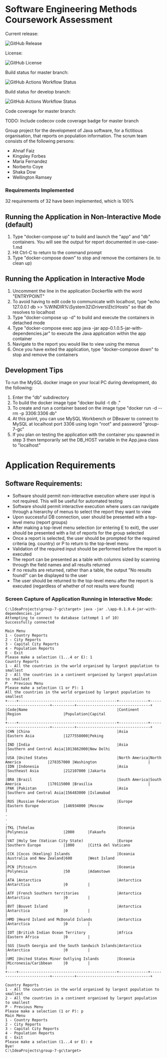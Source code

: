 # Software Engineering Methods Coursework Assessment

Current release:

![GitHub Release](https://img.shields.io/github/v/release/shakad72/group-7-gc)

License:

![GitHub License](https://img.shields.io/github/license/shakad72/group-7-gc)

Build status for master branch:

![GitHub Actions Workflow Status](https://img.shields.io/github/actions/workflow/status/shakad72/group-7-gc/main.yml?branch=master)

Build status for develop branch:

![GitHub Actions Workflow Status](https://img.shields.io/github/actions/workflow/status/shakad72/group-7-gc/main.yml?branch=develop)

Code coverage for master branch:

TODO: Include codecov code coverage badge for master branch


Group project for the development of Java software, for a fictitious organisation, that reports on population information. 
The scrum team consists of the following persons:

- Ahnaf Faiz
- Kingsley Forbes
- Maria Fernandez
- Norberto Coye
- Shaka Dow
- Wellington Ramsey

### Requirements Implemented

32 requirements of 32 have been implemented, which is 100%

## Running the Application in Non-Interactive Mode (default)

1. Type "docker-compose up" to build and launch the "app" and "db" containers. You will see the output for report documented in use-case-1.md
2. Hit Ctrl-C to return to the command prompt
3. Type "docker-compose down" to stop and remove the containers (ie. to clean up)

## Running the Application in Interactive Mode

1. Uncomment the line in the application Dockerfile with the word "ENTRYPOINT"
2. To avoid having to edit code to communicate with localhost, type "echo 127.0.0.1 db >> %WINDIR%\System32\Drivers\Etc\Hosts" so that db resolves to localhost
3. Type "docker-compose up -d" to build and execute the containers in detached mode
4. Type "docker-compose exec app java -jar app-0.1.0.5-jar-with-dependencies.jar" to execute the Java application within the app container
5. Navigate to the report you would like to view using the menus
6. Once you have exited the application, type "docker-compose down" to stop and remove the containers

## Development Tips

To run the MySQL docker image on your local PC during development, do the following:

1. Enter the "db" subdirectory
2. To build the docker image type "docker build -t db ."
3. To create and run a container based on the image type "docker run  -d --rm -p 3306:3306 db"
4. At this point, you can use MySQL Workbench or DBeaver to connect to MySQL at localhost port 3306 using login "root" and password "group-7-gc"
5. If you plan on testing the application with the container you spawned in step 3 then temporarily set the DB_HOST variable in the App.java class to "localhost"

# Application Requirements

Software Requirements:
----------------------

- Software should permit non-interactive execution where user input is not required. This will be useful for automated testing
- Software should permit interactive execution where users can navigate through a hierarchy of menus to select the report they want to view
- Upon successful DB connection, user should be presented with a top-level menu (report groups)
- After making a top-level menu selection (or entering E to exit), the user should be presented with a list of reports for the group selected
- Once a report is selected, the user should be prompted for the required criteria (eg. country) or P to return to the top-level menu
- Validation of the required input should be performed before the report is executed
- The report can be presented as a table with columns sized by scanning through the field names and all results returned
- If no results are returned, rather than a table, the output "No results found!" can be displayed to the user
- The user should be returned to the top-level menu after the report is executed (regardless of whether of not results were found)

### Screen Capture of Application Running in Interactive Mode:

    C:\IdeaProjects\group-7-gc\target> java -jar .\app-0.1.0.4-jar-with-dependencies.jar
    Attempting to connect to database (attempt 1 of 10)
    Successfully connected
    
    Main Menu
    1 - Country Reports
    2 - City Reports
    3 - Capital City Reports
    4 - Population Reports
    E - Exit
    Please make a selection (1...4 or E): 1
    Country Reports
    1 - All the countries in the world organised by largest population to smallest
    2 - All the countries in a continent organised by largest population to smallest
    P - Previous Menu
    Please make a selection (1 or P): 1
    All the countries in the world organised by largest population to smallest
    +----+--------------------------------------------+-------------+-------------------------+----------+---------------------------------+
    |Code|Name                                        |Continent    |Region                   |Population|Capital                          |
    +----+--------------------------------------------+-------------+-------------------------+----------+---------------------------------+
    |CHN |China                                       |Asia         |Eastern Asia             |1277558000|Peking                           |
    |IND |India                                       |Asia         |Southern and Central Asia|1013662000|New Delhi                        |
    |USA |United States                               |North America|North America            |278357000 |Washington                       |
    |IDN |Indonesia                                   |Asia         |Southeast Asia           |212107000 |Jakarta                          |
    |BRA |Brazil                                      |South America|South America            |170115000 |Brasília                         |
    |PAK |Pakistan                                    |Asia         |Southern and Central Asia|156483000 |Islamabad                        |
    |RUS |Russian Federation                          |Europe       |Eastern Europe           |146934000 |Moscow                           |
    .
    .
    .
    |TKL |Tokelau                                     |Oceania      |Polynesia                |2000      |Fakaofo                          |
    |VAT |Holy See (Vatican City State)               |Europe       |Southern Europe          |1000      |Città del Vaticano               |
    |CCK |Cocos (Keeling) Islands                     |Oceania      |Australia and New Zealand|600       |West Island                      |
    |PCN |Pitcairn                                    |Oceania      |Polynesia                |50        |Adamstown                        |
    |ATA |Antarctica                                  |Antarctica   |Antarctica               |0         |                                 |
    |ATF |French Southern territories                 |Antarctica   |Antarctica               |0         |                                 |
    |BVT |Bouvet Island                               |Antarctica   |Antarctica               |0         |                                 |
    |HMD |Heard Island and McDonald Islands           |Antarctica   |Antarctica               |0         |                                 |
    |IOT |British Indian Ocean Territory              |Africa       |Eastern Africa           |0         |                                 |
    |SGS |South Georgia and the South Sandwich Islands|Antarctica   |Antarctica               |0         |                                 |
    |UMI |United States Minor Outlying Islands        |Oceania      |Micronesia/Caribbean     |0         |                                 |
    +----+--------------------------------------------+-------------+-------------------------+----------+---------------------------------+
    
    Country Reports
    1 - All the countries in the world organised by largest population to smallest
    2 - All the countries in a continent organised by largest population to smallest
    P - Previous Menu
    Please make a selection (1 or P): p
    Main Menu
    1 - Country Reports
    2 - City Reports
    3 - Capital City Reports
    4 - Population Reports
    E - Exit
    Please make a selection (1...4 or E): e
    Bye!
    C:\IdeaProjects\group-7-gc\target>